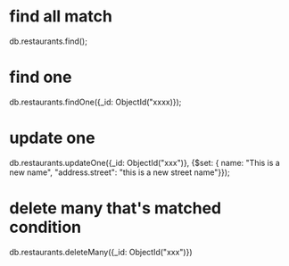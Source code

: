# find all match
db.restaurants.find();

# find one 
db.restaurants.findOne({_id: ObjectId("xxxx)});

# update one
db.restaurants.updateOne({_id: ObjectId("xxx")}, {$set: { name: "This is a new name", "address.street": "this is a new street name"}});

# delete many that's matched condition
db.restaurants.deleteMany({_id: ObjectId("xxx")})